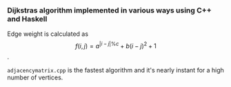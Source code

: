 ### Dijkstras algorithm implemented in various ways using C++ and Haskell

Edge weight is calculated as $$ f(i,j) = a^{|i-j|\%c} + b(i-j)^2 + 1  $$.

`adjacencymatrix.cpp` is the fastest algorithm and it's nearly instant for a high number of vertices.
